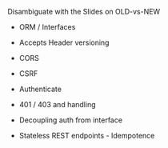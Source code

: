 Disambiguate with the Slides on OLD-vs-NEW


- ORM / Interfaces

- Accepts Header versioning
- CORS
- CSRF
- Authenticate
- 401 / 403 and handling
- Decoupling auth from interface
- Stateless REST endpoints - Idempotence
